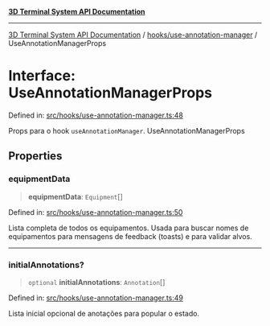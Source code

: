 [**3D Terminal System API Documentation**](../../../README.md)

***

[3D Terminal System API Documentation](../../../README.md) / [hooks/use-annotation-manager](../README.md) / UseAnnotationManagerProps

# Interface: UseAnnotationManagerProps

Defined in: [src/hooks/use-annotation-manager.ts:48](https://github.com/Dicommunitas/ThreeJS_Terminal_3D/blob/a3c5b1c59fdfa3d9f217f579fadf3e59d797e664/src/hooks/use-annotation-manager.ts#L48)

Props para o hook `useAnnotationManager`.
 UseAnnotationManagerProps

## Properties

### equipmentData

> **equipmentData**: `Equipment`[]

Defined in: [src/hooks/use-annotation-manager.ts:50](https://github.com/Dicommunitas/ThreeJS_Terminal_3D/blob/a3c5b1c59fdfa3d9f217f579fadf3e59d797e664/src/hooks/use-annotation-manager.ts#L50)

Lista completa de todos os equipamentos. Usada para buscar nomes de
                                      equipamentos para mensagens de feedback (toasts) e para validar alvos.

***

### initialAnnotations?

> `optional` **initialAnnotations**: `Annotation`[]

Defined in: [src/hooks/use-annotation-manager.ts:49](https://github.com/Dicommunitas/ThreeJS_Terminal_3D/blob/a3c5b1c59fdfa3d9f217f579fadf3e59d797e664/src/hooks/use-annotation-manager.ts#L49)

Lista inicial opcional de anotações para popular o estado.
